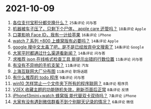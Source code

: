 # 2021-10-09

1. [各位支付宝积分都兑换什么？](https://www.v2ex.com/t/806565) `25条评论` `问与答`
1. [机器被车子压了，只剩下个尸体， apple care 还管吗？](https://www.v2ex.com/t/806574) `18条评论` `Apple`
1. [口罩影响 Face ID，我有一计给苹果](https://www.v2ex.com/t/806566) `16条评论` `iPhone`
1. [watch 7 系列 +800 上蜂窝版有必要吗？](https://www.v2ex.com/t/806595) `14条评论` `Apple`
1. [google 搜中文太毒了吧，是不是已经放弃中文搜索了](https://www.v2ex.com/t/806592) `14条评论` `Google`
1. [大家平时都通过什么渠道看新闻？](https://www.v2ex.com/t/806590) `14条评论` `问与答`
1. [求推荐 json 在线格式检查工具 能提示出错的行数位置](https://www.v2ex.com/t/806579) `11条评论` `问与答`
1. [有没有不异响的手机支架？](https://www.v2ex.com/t/806576) `11条评论` `汽车`
1. [上海互联网大厂分布图](https://www.v2ex.com/t/806564) `11条评论` `职场话题`
1. [有什么推荐的 todo 程序](https://www.v2ex.com/t/806580) `9条评论` `问与答`
1. [win10 怎样禁止一个文件夹下所有的程序联网？](https://www.v2ex.com/t/806582) `8条评论` `程序员`
1. [V2EX 收藏主题的功能随机失效，刷新页面后正常](https://www.v2ex.com/t/806570) `8条评论` `反馈`
1. [iPhone13mini+watch 蜂窝版 能代替双卡双待吗？](https://www.v2ex.com/t/806593) `7条评论` `iPhone`
1. [大家有没有遇到微信群看不到个别聊天记录的情况？](https://www.v2ex.com/t/806569) `6条评论` `微信`
